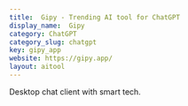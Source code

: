 ```yaml
---
title:  Gipy - Trending AI tool for ChatGPT
display_name:  Gipy
category: ChatGPT
category_slug: chatgpt
key: gipy_app
website: https://gipy.app/
layout: aitool
---
```


Desktop chat client with smart tech.
